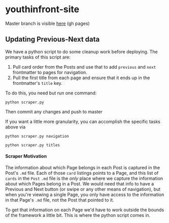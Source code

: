 # youthinfront-site

Master branch is visible [here](https://youthinfront.github.io/youthinfront-site/) (gh pages)

## Updating Previous-Next data

We have a python script to do some cleanup work before deploying. The primary tasks of this script are:

1. Pull card order from the Posts and use that to add `previous` and `next` frontmatter to pages for navigation.
2. Pull the first title from each page and ensure that it ends up in the frontmatter's `title` key.

To do this, you need but run one command:

`python scraper.py`

Then commit any changes and push to master

If you want a little more granularity, you can accomplish the specific tasks above via

`python scraper.py navigation`

`python scraper.py titles`

#### Scraper Motivation

The information about which Page belongs in each Post is captured in the Post's `.md` file. Each of those `card` listings points to a Page, and this list of `cards` in the `Post` `.md` file is the _only_ place where we capture the information about which Pages belong in a Post. We would need that info to have a Previous and Next button (or swipe or any other means of navigation), but when you're viewing a single Page, you only have access to the information in that Page's `.md` file, not the Post that pointed to it.

To get that information on each Page we'd have to work outside the bounds of the framework a little bit. This is where the python script comes in.